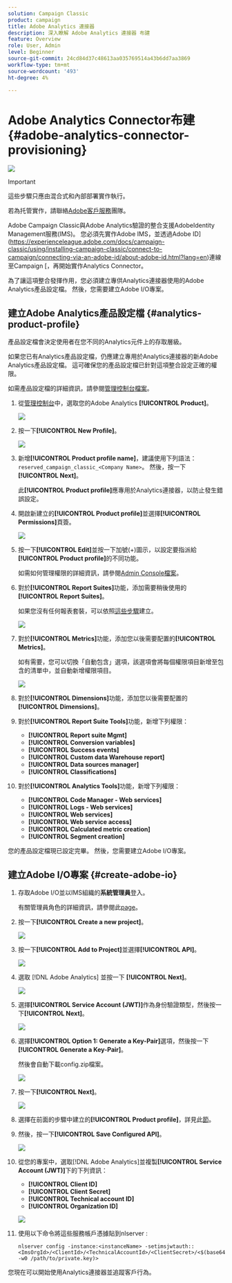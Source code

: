 ```yaml
---
solution: Campaign Classic
product: campaign
title: Adobe Analytics 連接器
description: 深入瞭解 Adobe Analytics 連接器 布建
feature: Overview
role: User, Admin
level: Beginner
source-git-commit: 24cd84d37c48613aa035769514a43b6dd7aa3869
workflow-type: tm+mt
source-wordcount: '493'
ht-degree: 4%

---
```


# Adobe Analytics Connector布建 {#adobe-analytics-connector-provisioning}

![](../../assets/common.svg)

>[!IMPORTANT]
>
> 這些步驟只應由混合式和內部部署實作執行。
>
>若為托管實作，請聯絡[Adobe客戶服務](https://helpx.adobe.com/tw/enterprise/admin-guide.html/enterprise/using/support-for-experience-cloud.ug.html)團隊。

Adobe Campaign Classic與Adobe Analytics驗證的整合支援AdobeIdentity Management服務(IMS)。 您必須先實作Adobe IMS，並透過Adobe ID](https://experienceleague.adobe.com/docs/campaign-classic/using/installing-campaign-classic/connect-to-campaign/connecting-via-an-adobe-id/about-adobe-id.html?lang=en)連線至Campaign [，再開始實作Analytics Connector。

為了讓這項整合發揮作用，您必須建立專供Analytics連接器使用的Adobe Analytics產品設定檔。 然後，您需要建立Adobe I/O專案。

## 建立Adobe Analytics產品設定檔 {#analytics-product-profile}

產品設定檔會決定使用者在您不同的Analytics元件上的存取層級。

如果您已有Analytics產品設定檔，仍應建立專用於Analytics連接器的新Adobe Analytics產品設定檔。 這可確保您的產品設定檔已針對這項整合設定正確的權限。

如需產品設定檔的詳細資訊，請參閱[管理控制台檔案](https://helpx.adobe.com/mt/enterprise/admin-guide.html)。

1. 從[管理控制台](https://adminconsole.adobe.com/)中，選取您的Adobe Analytics **[!UICONTROL Product]**。

   ![](assets/do-not-localize/triggers_1.png)

1. 按一下&#x200B;**[!UICONTROL New Profile]**。

   ![](assets/do-not-localize/triggers_2.png)

1. 新增&#x200B;**[!UICONTROL Product profile name]**，建議使用下列語法：`reserved_campaign_classic_<Company Name>`。 然後，按一下&#x200B;**[!UICONTROL Next]**。

   此&#x200B;**[!UICONTROL Product profile]**&#x200B;應專用於Analytics連接器，以防止發生錯誤設定。

1. 開啟新建立的&#x200B;**[!UICONTROL Product profile]**&#x200B;並選擇&#x200B;**[!UICONTROL Permissions]**&#x200B;頁簽。

   ![](assets/do-not-localize/triggers_3.png)

1. 按一下&#x200B;**[!UICONTROL Edit]**&#x200B;並按一下加號(+)圖示，以設定要指派給&#x200B;**[!UICONTROL Product profile]**&#x200B;的不同功能。

   如需如何管理權限的詳細資訊，請參閱[Admin Console檔案](https://helpx.adobe.com/mt/enterprise/using/manage-permissions-and-roles.html)。

1. 對於&#x200B;**[!UICONTROL Report Suites]**&#x200B;功能，添加需要稍後使用的&#x200B;**[!UICONTROL Report Suites]**。

   如果您沒有任何報表套裝，可以依照[這些步驟](../../platform/using/adobe-analytics-connector.md#report-suite-analytics)建立。

   ![](assets/do-not-localize/triggers_4.png)

1. 對於&#x200B;**[!UICONTROL Metrics]**&#x200B;功能，添加您以後需要配置的&#x200B;**[!UICONTROL Metrics]**。

   如有需要，您可以切換「自動包含」選項，該選項會將每個權限項目新增至包含的清單中，並自動新增權限項目。

   ![](assets/do-not-localize/triggers_13.png)

1. 對於&#x200B;**[!UICONTROL Dimensions]**&#x200B;功能，添加您以後需要配置的&#x200B;**[!UICONTROL Dimensions]**。

1. 對於&#x200B;**[!UICONTROL Report Suite Tools]**&#x200B;功能，新增下列權限：

   * **[!UICONTROL Report suite Mgmt]**
   * **[!UICONTROL Conversion variables]**
   * **[!UICONTROL Success events]**
   * **[!UICONTROL Custom data Warehouse report]**
   * **[!UICONTROL Data sources manager]**
   * **[!UICONTROL Classifications]**

1. 對於&#x200B;**[!UICONTROL Analytics Tools]**&#x200B;功能，新增下列權限：

   * **[!UICONTROL Code Manager - Web services]**
   * **[!UICONTROL Logs - Web services]**
   * **[!UICONTROL Web services]**
   * **[!UICONTROL Web service access]**
   * **[!UICONTROL Calculated metric creation]**
   * **[!UICONTROL Segment creation]**

您的產品設定檔現已設定完畢。 然後，您需要建立Adobe I/O專案。

## 建立Adobe I/O專案 {#create-adobe-io}

1. 存取Adobe I/O並以IMS組織的&#x200B;**系統管理員**&#x200B;登入。

   有關管理員角色的詳細資訊，請參閱此[page](https://helpx.adobe.com/enterprise/using/admin-roles.html)。

1. 按一下&#x200B;**[!UICONTROL Create a new project]**。

   ![](assets/do-not-localize/triggers_5.png)

1. 按一下&#x200B;**[!UICONTROL Add to Project]**&#x200B;並選擇&#x200B;**[!UICONTROL API]**。

   ![](assets/do-not-localize/triggers_6.png)

1. 選取 [!DNL Adobe Analytics] 並按一下 **[!UICONTROL Next]**。

   ![](assets/do-not-localize/triggers_7.png)

1. 選擇&#x200B;**[!UICONTROL Service Account (JWT)]**&#x200B;作為身份驗證類型，然後按一下&#x200B;**[!UICONTROL Next]**。

   ![](assets/do-not-localize/triggers_8.png)

1. 選擇&#x200B;**[!UICONTROL Option 1: Generate a Key-Pair]**&#x200B;選項，然後按一下&#x200B;**[!UICONTROL Generate a Key-Pair]**。

   然後會自動下載config.zip檔案。

   ![](assets/do-not-localize/triggers_9.png)

1. 按一下&#x200B;**[!UICONTROL Next]**。

   ![](assets/do-not-localize/triggers_10.png)

1. 選擇在前面的步驟中建立的&#x200B;**[!UICONTROL Product profile]**，詳見此[節](#analytics-product-profile)。

1. 然後，按一下&#x200B;**[!UICONTROL Save Configured API]**。

   ![](assets/do-not-localize/triggers_11.png)

1. 從您的專案中，選取[!DNL Adobe Analytics]並複製&#x200B;**[!UICONTROL Service Account (JWT)]**&#x200B;下的下列資訊：

   * **[!UICONTROL Client ID]**
   * **[!UICONTROL Client Secret]**
   * **[!UICONTROL Technical account ID]**
   * **[!UICONTROL Organization ID]**

   ![](assets/do-not-localize/triggers_12.png)

1. 使用以下命令將這些服務帳戶憑據貼到nlserver :

   ```
   nlserver config -instance:<instanceName> -setimsjwtauth::<ImsOrgId>/<ClientId>/<TechnicalAccountId>/<ClientSecret>/<$(base64 -w0 /path/to/private.key)>
   ```

您現在可以開始使用Analytics連接器並追蹤客戶行為。
